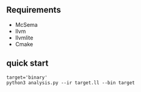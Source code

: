 ## Requirements
  - McSema
  - llvm 
  - llvmlite
  - Cmake

## quick start
  ```
  target='binary'
  python3 analysis.py --ir target.ll --bin target
  ```